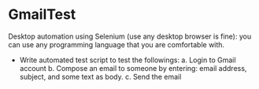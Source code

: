 # GmailTest
Desktop automation using Selenium (use any desktop browser is fine): you can use any
programming language that you are comfortable with.
- Write automated test script to test the followings:
a. Login to Gmail account
b. Compose an email to someone by entering: email address, subject, and some text as body.
c. Send the email
